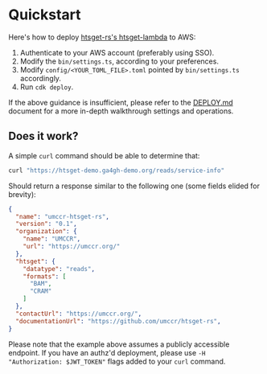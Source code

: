 # Quickstart

Here's how to deploy [htsget-rs's htsget-lambda](https://github.com/umccr/htsget-rs) to AWS:

1. Authenticate to your AWS account (preferably using SSO).
2. Modify the `bin/settings.ts`, according to your preferences.
3. Modify `config/<YOUR_TOML_FILE>.toml` pointed by `bin/settings.ts` accordingly.
4. Run `cdk deploy`.

If the above guidance is insufficient, please refer to the [DEPLOY.md](DEPLOY.md) document for a more in-depth
walkthrough settings and operations.

## Does it work?

A simple `curl` command should be able to determine that:

```sh
curl "https://htsget-demo.ga4gh-demo.org/reads/service-info"
```

Should return a response similar to the following one (some fields elided for brevity):

```json
{
  "name": "umccr-htsget-rs",
  "version": "0.1",
  "organization": {
    "name": "UMCCR",
    "url": "https://umccr.org/"
  },
  "htsget": {
    "datatype": "reads",
    "formats": [
      "BAM",
      "CRAM"
    ]
  },
  "contactUrl": "https://umccr.org/",
  "documentationUrl": "https://github.com/umccr/htsget-rs",
}
```

Please note that the example above assumes a publicly accessible endpoint. If you have an authz'd deployment, please use `-H "Authorization: $JWT_TOKEN"` flags added to your `curl` command.
